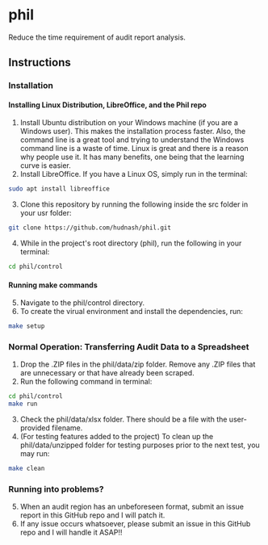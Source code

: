 # phil
Reduce the time requirement of audit report analysis.
## Instructions
### Installation
#### Installing Linux Distribution, LibreOffice, and the Phil repo
1. Install Ubuntu distribution on your Windows machine (if you are a Windows user). This makes the installation process faster. Also, the command line is a great tool and trying to understand the Windows command line is a waste of time. Linux is great and there is a reason why people use it. It has many benefits, one being that the learning curve is easier.
2. Install LibreOffice. If you have a Linux OS, simply run in the terminal:
```bash
sudo apt install libreoffice
```
3. Clone this repository by running the following inside the src folder in your usr folder:
```bash
git clone https://github.com/hudnash/phil.git
```
4. While in the project's root directory (phil), run the following in your terminal:
```bash
cd phil/control
```
#### Running make commands
5. Navigate to the phil/control directory.
6. To create the virual environment and install the dependencies, run:
```bash
make setup
```
### Normal Operation: Transferring Audit Data to a Spreadsheet
1. Drop the .ZIP files in the phil/data/zip folder. Remove any .ZIP files that are unnecessary or that have already been scraped.
2. Run the following command in terminal:
```bash
cd phil/control
make run
```
3. Check the phil/data/xlsx folder. There should be a file with the user-provided filename.
4. (For testing features added to the project) To clean up the phil/data/unzipped folder for testing purposes prior to the next test, you may run:
```bash
make clean
```
### Running into problems?
5. When an audit region has an unbeforeseen format, submit an issue report in this GitHub repo and I will patch it.
6. If any issue occurs whatsoever, please submit an issue in this GitHub repo and I will handle it ASAP!!

